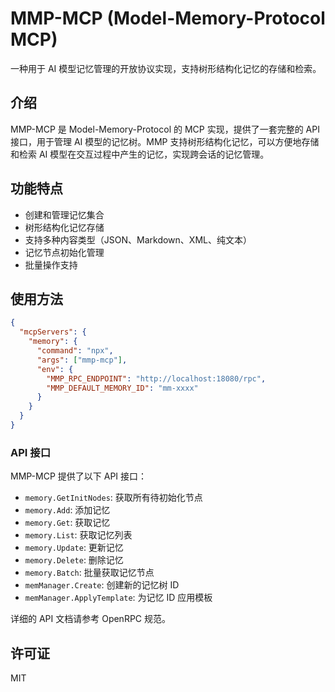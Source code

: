 # MMP-MCP (Model-Memory-Protocol MCP)

一种用于 AI 模型记忆管理的开放协议实现，支持树形结构化记忆的存储和检索。

## 介绍

MMP-MCP 是 Model-Memory-Protocol 的 MCP 实现，提供了一套完整的 API 接口，用于管理 AI 模型的记忆树。MMP 支持树形结构化记忆，可以方便地存储和检索 AI 模型在交互过程中产生的记忆，实现跨会话的记忆管理。

## 功能特点

- 创建和管理记忆集合
- 树形结构化记忆存储
- 支持多种内容类型（JSON、Markdown、XML、纯文本）
- 记忆节点初始化管理
- 批量操作支持

## 使用方法

```json
{
  "mcpServers": {
    "memory": {
      "command": "npx",
      "args": ["mmp-mcp"],
      "env": {
        "MMP_RPC_ENDPOINT": "http://localhost:18080/rpc",
        "MMP_DEFAULT_MEMORY_ID": "mm-xxxx"
      }
    }
  }
}
```

### API 接口

MMP-MCP 提供了以下 API 接口：

- `memory.GetInitNodes`: 获取所有待初始化节点
- `memory.Add`: 添加记忆
- `memory.Get`: 获取记忆
- `memory.List`: 获取记忆列表
- `memory.Update`: 更新记忆
- `memory.Delete`: 删除记忆
- `memory.Batch`: 批量获取记忆节点
- `memManager.Create`: 创建新的记忆树 ID
- `memManager.ApplyTemplate`: 为记忆 ID 应用模板

详细的 API 文档请参考 OpenRPC 规范。

## 许可证

MIT
